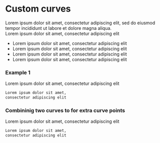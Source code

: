 # Custom curves
Lorem ipsum dolor sit amet, consectetur adipiscing elit, sed do eiusmod tempor incididunt ut labore et dolore magna aliqua.
<br>Lorem ipsum dolor sit amet, consectetur adipiscing elit
- Lorem ipsum dolor sit amet, consectetur adipiscing elit
- Lorem ipsum dolor sit amet, consectetur adipiscing elit
- Lorem ipsum dolor sit amet, consectetur adipiscing elit
- Lorem ipsum dolor sit amet, consectetur adipiscing elit

### Example 1
Lorem ipsum dolor sit amet, consectetur adipiscing elit

```txt
Lorem ipsum dolor sit amet, 
consectetur adipiscing elit
```

### Combininig two curves to for extra curve points
Lorem ipsum dolor sit amet, consectetur adipiscing elit

```txt
Lorem ipsum dolor sit amet, 
consectetur adipiscing elit
```
